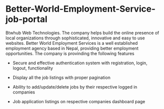 # Better-World-Employment-Service-job-portal
Btwhub Web  Technologies. The company helps build the online presence of local organizations through  sophisticated, innovative and easy to use websites. Better World Employment Services is a well established employment agency based in Nepal,  providing better employment opportunities. 
The company is provinding  the following features

- Secure and effective authentication system with registration, login, logout, functionality

- Display all the job listings with proper pagination

- Ability to add/update/delete jobs by their respective logged in companies

- Job application listings on respective companies dashboard page
